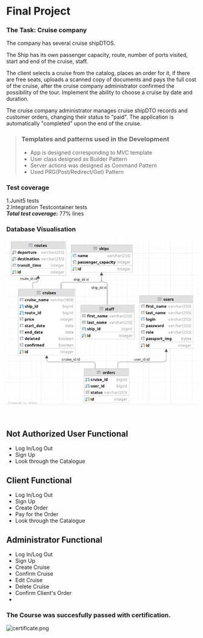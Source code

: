 # Final Project

### The Task: Cruise company

The company has several cruise shipDTOS. 

The Ship has its own passenger capacity, route, number of ports visited, start and end of the cruise, staff.

The client selects a cruise from the catalog, places an order for it, if there are free seats, uploads a scanned copy of documents and pays the full cost of the cruise, after the cruise company administrator confirmed the possibility of the tour.
Implement the ability to choose a cruise by date and duration.

The cruise company administrator manages cruise shipDTO records and customer orders, changing their status to "paid".
The application is automatically "completed" upon the end of the cruise.


> ### Templates and patterns used in the Development
>- App is designed corresponding to MVC template
>- User class designed as Builder Pattern
>- Server actions was designed as Command Pattern
>- Used PRG(Post/Redirect/Get) Pattern
>

### Test coverage
 1.Junit5 tests<br/>
 2.Integration Testcontainer tests<br/>
***Total test coverage:*** 77% lines
 

### Database Visualisation 
![database.png](diagramDB.png)
<br><br><br>

## Not Authorized User Functional
- Log In/Log Out
- Sign Up
- Look through the Catalogue

## Client Functional
- Log In/Log Out
- Sign Up
- Create Order
- Pay for the Order
- Look through the Catalogue

## Administrator Functional
- Log In/Log Out
- Sign Up
- Create Cruise
- Confirm Cruise
- Edit Cruise
- Delete Cruise
- Confirm Client's Order
- 
### The Course was succesfully passed with certification.
![certificate.png](certificate.png)
